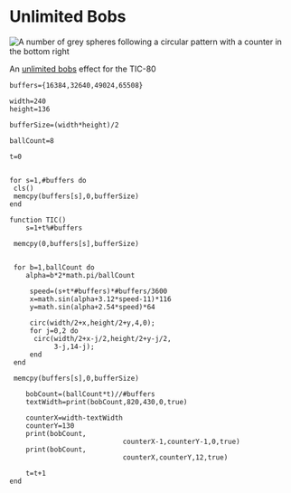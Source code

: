 # Unlimited Bobs
![A number of grey spheres following a circular pattern with a counter in the bottom right](unlimited.gif)

An [unlimited bobs](https://democyclopedia.wordpress.com/2018/02/23/u-for-unlimited-bobs/) effect for the TIC-80


```
buffers={16384,32640,49024,65508}

width=240
height=136

bufferSize=(width*height)/2

ballCount=8

t=0


for s=1,#buffers do
 cls()
 memcpy(buffers[s],0,bufferSize)
end

function TIC()
	s=1+t%#buffers

 memcpy(0,buffers[s],bufferSize)


 for b=1,ballCount do
 	alpha=b*2*math.pi/ballCount
 
	 speed=(s+t*#buffers)*#buffers/3600
	 x=math.sin(alpha+3.12*speed-11)*116
	 y=math.sin(alpha+2.54*speed)*64

	 circ(width/2+x,height/2+y,4,0);		        
	 for j=0,2 do
	  circ(width/2+x-j/2,height/2+y-j/2,
	       3-j,14-j);
	 end
 end
	
 memcpy(buffers[s],0,bufferSize)	
	
	bobCount=(ballCount*t)//#buffers
	textWidth=print(bobCount,820,430,0,true)

	counterX=width-textWidth
	counterY=130
	print(bobCount,
							counterX-1,counterY-1,0,true)
	print(bobCount,
							counterX,counterY,12,true)
	
	t=t+1
end
```
